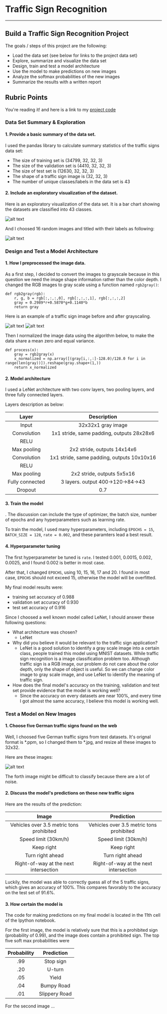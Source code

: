 # Traffic Sign Recognition

---

## Build a Traffic Sign Recognition Project

The goals / steps of this project are the following:
* Load the data set (see below for links to the project data set)
* Explore, summarize and visualize the data set
* Design, train and test a model architecture
* Use the model to make predictions on new images
* Analyze the softmax probabilities of the new images
* Summarize the results with a written report

[//]: # (Image References)

[histogram]: ./output_images/histogram.png "histogram of traffic signs"
[16images]: ./output_images/16images.png "16 random images"
[orig]: ./output_images/orig.png "color image"
[gray]: ./output_images/gray.png "gray image"
[5images]: ./output_images/5images.png "5 test images"

## Rubric Points

You're reading it! and here is a link to my [project code](https://github.com/udacity/CarND-Traffic-Sign-Classifier-Project/blob/master/Traffic_Sign_Classifier.ipynb)

### Data Set Summary & Exploration

#### 1. Provide a basic summary of the data set. 

I used the pandas library to calculate summary statistics of the traffic signs data set:

* The size of training set is (34799, 32, 32, 3)
* The size of the validation set is (4410, 32, 32, 3)
* The size of test set is (12630, 32, 32, 3)
* The shape of a traffic sign image is (32, 32, 3)
* The number of unique classes/labels in the data set is 43

#### 2. Include an exploratory visualization of the dataset.

Here is an exploratory visualization of the data set. It is a bar chart showing the datasets are classified into 43 classes.

![alt text][histogram]

And I choosed 16 random images and titled with their labels as following:

![alt text][16images]

### Design and Test a Model Architecture

#### 1. How I preprocessed the image data. 
As a first step, I decided to convert the images to grayscale because in this question we need the image shape information rather than the color depth. I changed the RGB images to gray scale using a function named `rgb2gray()`:
```
def rgb2gray(rgb):
    r, g, b = rgb[:,:,:,0], rgb[:,:,:,1], rgb[:,:,:,2]
    gray = 0.2989*r+0.5870*g+0.1140*b
    return gray
```
Here is an example of a traffic sign image before and after grayscaling.

![alt text][orig] ![alt text][gray]

Then I normalized the image data using the algorithm below, to make the data share a mean zero and equal variance.
```
def process(x):
    gray = rgb2gray(x)
    x_normalized = np.array([(gray[i,:,:]-128.0)/128.0 for i in range(len(gray))]).reshape(gray.shape+(1,))
    return x_normalized
```

#### 2. Model architecture
I used a LeNet architecture with two conv layers, two pooling layers, and three fully connected layers.

Layers description as below:

| Layer         		|     Description	        					| 
|:---------------------:|:---------------------------------------------:| 
| Input         		| 32x32x1 gray image   							| 
| Convolution     	    | 1x1 stride, same padding, outputs 28x28x6     |
| RELU					|												|
| Max pooling	      	| 2x2 stride,  outputs 14x14x6   				|
| Convolution           | 1x1 stride, same padding, outputs 10x10x16    |
| RELU					|												|
| Max pooling	      	| 2x2 stride,  outputs 5x5x16   				|
| Fully connected		| 3 layers. output 400->120->84->43             |
| Dropout               |  0.7       									|

#### 3. Train the model

. The discussion can include the type of optimizer, the batch size, number of epochs and any hyperparameters such as learning rate.

To train the model, I used many hyperparameters, including `EPOCHS = 15`, `BATCH_SIZE = 128`, `rate = 0.002`, and these paramters lead a best result.

#### 4. Hyperparameter tuning
The first hyperparameter be tuned is `rate`. I tested 0.001, 0.0015, 0.002, 0.0025, and I found 0.002 is better in most case.

After that, I changed `EPOCHS`, using 10, 15, 16, 17 and 20. I found in most case, `EPOCHS` should not exceed 15, otherwise the model will be overfitted.

My final model results were:
* training set accuracy of 0.988
* validation set accuracy of 0.930 
* test set accuracy of 0.916

Since I choosed a well known model called LeNet, I should answer these following questions:

* What architecture was chosen?
    * LeNet
* Why did you believe it would be relevant to the traffic sign application?
    * LeNet is a good solution to identify a gray scale image into a certain class, people trained this model using MNIST datasets. While traffic sign recognition is a image classification problem too. Although traffic sign is a RGB image, our problem do not care about the color depth, only the shape of object is useful. So we can change color image to gray scale image, and use LeNet to identify the meaning of traffic sign.
* How does the final model's accuracy on the training, validation and test set provide evidence that the model is working well?
    * Since the accuracy on every datasets are near 100%, and every time I got almost the same accuracy, I believe this model is working well.
 

### Test a Model on New Images

#### 1. Choose five German traffic signs found on the web
Well, I choosed five German traffic signs from test datasets. It's orignal format is *.ppm, so I changed them to *.jpg, and resize all these images to 32x32.

Here are these images:

![alt text][5images]

The forth image might be difficult to classify because there are a lot of noise.

#### 2. Discuss the model's predictions on these new traffic signs

Here are the results of the prediction:

| Image			        |     Prediction	        					| 
|:---------------------:|:---------------------------------------------:| 
| Vehicles over 3.5 metric tons prohibited | Vehicles over 3.5 metric tons prohibited | 
| Speed limit (30km/h)| Speed limit (30km/h)|
| Keep right | Keep right |
| Turn right ahead| Turn right ahead |
| Right-of-way at the next intersection | Right-of-way at the next intersection |

Luckily, the model was able to correctly guess all of the 5 traffic signs, which gives an accuracy of 100%. This compares favorably to the accuracy on the test set of 91.6%.

#### 3. How certain the model is

The code for making predictions on my final model is located in the 11th cell of the Ipython notebook.

For the first image, the model is relatively sure that this is a prohibited sign (probability of 0.99), and the image does contain a prohibited sign. The top five soft max probabilities were

| Probability         	|     Prediction	        					| 
|:---------------------:|:---------------------------------------------:| 
| .99         			| Stop sign   									| 
| .20     				| U-turn 										|
| .05					| Yield											|
| .04	      			| Bumpy Road					 				|
| .01				    | Slippery Road      							|


For the second image ... 


